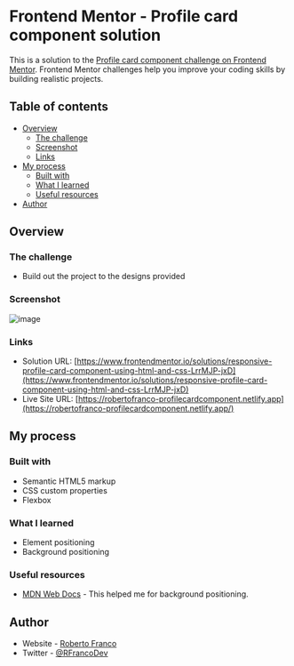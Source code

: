 # Frontend Mentor - Profile card component solution

This is a solution to the [Profile card component challenge on Frontend Mentor](https://www.frontendmentor.io/challenges/profile-card-component-cfArpWshJ). Frontend Mentor challenges help you improve your coding skills by building realistic projects.

## Table of contents

- [Overview](#overview)
  - [The challenge](#the-challenge)
  - [Screenshot](#screenshot)
  - [Links](#links)
- [My process](#my-process)
  - [Built with](#built-with)
  - [What I learned](#what-i-learned)
  - [Useful resources](#useful-resources)
- [Author](#author)

## Overview

### The challenge

- Build out the project to the designs provided

### Screenshot

![image](https://github.com/RobertoF90/Frontend-Mentor/blob/main/Profile%20card%20component/screenshot.png)

### Links

- Solution URL: [https://www.frontendmentor.io/solutions/responsive-profile-card-component-using-html-and-css-LrrMJP-jxD](https://www.frontendmentor.io/solutions/responsive-profile-card-component-using-html-and-css-LrrMJP-jxD)
- Live Site URL: [https://robertofranco-profilecardcomponent.netlify.app](https://robertofranco-profilecardcomponent.netlify.app/)

## My process

### Built with

- Semantic HTML5 markup
- CSS custom properties
- Flexbox

### What I learned

- Element positioning
- Background positioning

### Useful resources

- [MDN Web Docs](https://developer.mozilla.org/en-US/docs/Web/CSS/background-position) - This helped me for background positioning.

## Author

- Website - [Roberto Franco](https://robertofranco.dev)
- Twitter - [@RFrancoDev](https://twitter.com/RFrancoDev)

